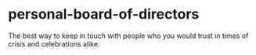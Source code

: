 # personal-board-of-directors
The best way to keep in touch with people who you would trust in times of crisis and celebrations alike.
